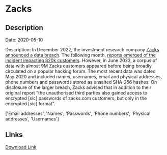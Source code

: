 # Zacks

## Description

Date: 2020-05-10

Description:
In December 2022, the investment research company <a href="https://www.zacks.com/breach/" target="_blank" rel="noopener">Zacks announced a data breach</a>. The following month, <a href="https://www.bleepingcomputer.com/news/security/zacks-investment-research-data-breach-affects-820-000-clients/" target="_blank" rel="noopener">reports emerged of the incident impacting 820k customers</a>. However, in June 2023, a corpus of data with almost 9M Zacks customers appeared before being broadly circulated on a popular hacking forum. The most recent data was dated May 2020 and included names, usernames, email and physical addresses, phone numbers and passwords stored as unsalted SHA-256 hashes. On disclosure of the larger breach, Zacks advised that in addition to their original report &quot;the unauthorised third parties also gained access to encrypted [sic] passwords of zacks.com customers, but only in the encrypted [sic] format&quot;.


['Email addresses', 'Names', 'Passwords', 'Phone numbers', 'Physical addresses', 'Usernames']

## Links

[Download Link](https://link-to.net/1229997/294.05549100897997/dynamic/?r=aHR0cHM6Ly93d3cubWVkaWFmaXJlLmNvbS92aWV3L3pNTzlGZnVvRm41ODdCQi96YWNrcy5jb20vZmlsZQ==)
